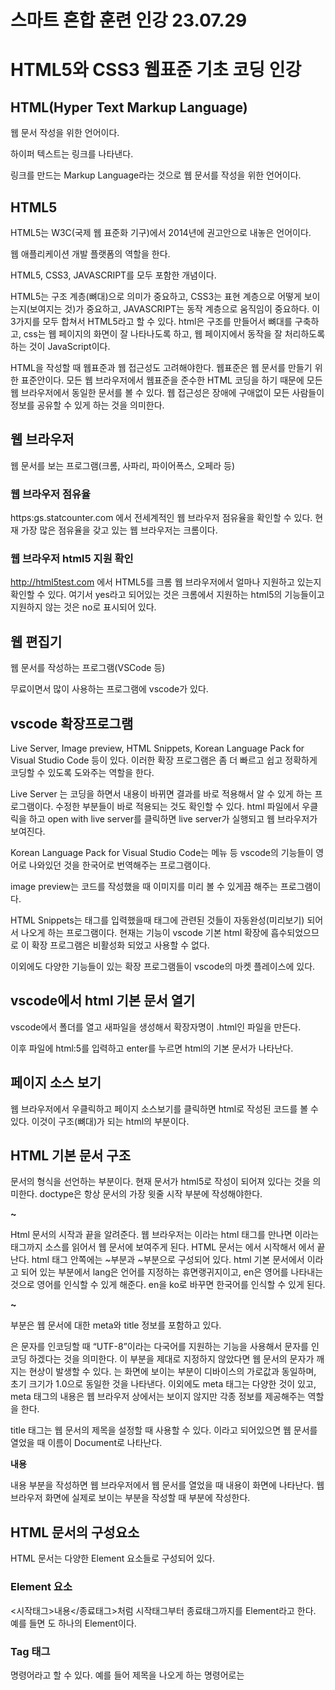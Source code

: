 # 스마트 혼합 훈련 인강 23.07.29

# HTML5와 CSS3 웹표준 기초 코딩 인강

## HTML(Hyper Text Markup Language)

웹 문서 작성을 위한 언어이다.

하이퍼 텍스트는 링크를 나타낸다.

링크를 만드는 Markup Language라는 것으로 웹 문서를 작성을 위한 언어이다.

## HTML5

HTML5는 W3C(국제 웹 표준화 기구)에서 2014년에 권고안으로 내놓은 언어이다.

웹 애플리케이션 개발 플랫폼의 역할을 한다.

HTML5, CSS3, JAVASCRIPT를 모두 포함한 개념이다.

HTML5는 구조 계층(뼈대)으로 의미가 중요하고, CSS3는 표현 계층으로 어떻게 보이는지(보여지는 것)가 중요하고,  JAVASCRIPT는 동작 계층으로 움직임이 중요하다. 이 3가지를 모두 합쳐서 HTML5라고 할 수 있다. html은 구조를 만들어서 뼈대를 구축하고, css는 웹 페이지의 화면이 잘 나타나도록 하고, 웹 페이지에서 동작을 잘 처리하도록 하는 것이 JavaScript이다.

HTML을 작성할 때 웹표준과 웹 접근성도 고려해야한다.
웹표준은 웹 문서를 만들기 위한 표준안이다. 모든 웹 브라우저에서 웹표준을 준수한 HTML 코딩을 하기 때문에 모든 웹 브라우저에서 동일한 문서를 볼 수 있다.
웹 접근성은 장애에 구애없이 모든 사람들이 정보를 공유할 수 있게 하는 것을 의미한다.

## 웹 브라우저

웹 문서를 보는 프로그램(크롬, 사파리, 파이어폭스, 오페라 등)

### 웹 브라우저 점유율

https:gs.statcounter.com 에서 전세계적인 웹 브라우저 점유율을 확인할 수 있다.
현재 가장 많은 점유율을 갖고 있는 웹 브라우저는 크롬이다.

### 웹 브라우저 html5 지원 확인

http://html5test.com 에서 HTML5를 크롬 웹 브라우저에서 얼마나 지원하고 있는지 확인할 수 있다. 여기서 yes라고 되어있는 것은 크롬에서 지원하는 html5의 기능들이고 지원하지 않는 것은 no로 표시되어 있다.

## 웹 편집기

웹 문서를 작성하는 프로그램(VSCode 등)

무료이면서 많이 사용하는 프로그램에 vscode가 있다.

## vscode 확장프로그램

Live Server, Image preview, HTML Snippets, Korean Language Pack for Visual Studio Code 등이 있다. 이러한 확장 프로그램은 좀 더 빠르고 쉽고 정확하게 코딩할 수 있도록 도와주는 역할을 한다.

Live Server 는 코딩을 하면서 내용이 바뀌면 결과를 바로 적용해서 알 수 있게 하는 프로그램이다. 수정한 부분들이 바로 적용되는 것도 확인할 수 있다. html 파일에서 우클릭을 하고 open with live server를 클릭하면 live server가 실행되고 웹 브라우저가 보여진다.

Korean Language Pack for Visual Studio Code는 메뉴 등 vscode의 기능들이 영어로 나와있던 것을 한국어로 번역해주는 프로그램이다.

image preview는 코드를 작성했을 때 이미지를 미리 볼 수 있게끔 해주는 프로그램이다.

HTML Snippets는 태그를 입력했을때 태그에 관련된 것들이 자동완성(미리보기) 되어서 나오게 하는 프로그램이다. 현재는 기능이 vscode 기본 html 확장에 흡수되었으므로 이 확장 프로그램은 비활성화 되었고 사용할 수 없다.

이외에도 다양한 기능들이 있는 확장 프로그램들이 vscode의 마켓 플레이스에 있다.

## vscode에서 html 기본 문서 열기

vscode에서 폴더를 열고 새파일을 생성해서 확장자명이 .html인 파일을 만든다.

이후 파일에 html:5를 입력하고 enter를 누르면 html의 기본 문서가 나타난다.

## 페이지 소스 보기

웹 브라우저에서 우클릭하고 페이지 소스보기를 클릭하면 html로 작성된 코드를 볼 수 있다. 이것이 구조(뼈대)가 되는 html의 부분이다.

## HTML 기본 문서 구조

**<!doctype html>**

문서의 형식을 선언하는 부분이다. 현재 문서가 html5로 작성이 되어져 있다는 것을 의미한다. doctype은 항상 문서의 가장 윗줄 시작 부분에 작성해야한다.

**<html>~</html>**

Html 문서의 시작과 끝을 알려준다. 웹 브라우저는 <html>이라는 html 태그를 만나면 </html>이라는 태그까지 소스를 읽어서 웹 문서에 보여주게 된다. HTML 문서는 <html>에서 시작해서 </html>에서 끝난다. html 태그 안쪽에는 <head>~</head>부분과 <body>~</body>부분으로 구성되어 있다. html 기본 문서에서 <html lang=”en”>이라고 되어 있는 부분에서 lang은 언어를 지정하는 휴면랭귀지이고, en은 영어를 나타내는 것으로 영어를 인식할 수 있게 해준다. en을 ko로 바꾸면 한국어를 인식할 수 있게 된다.

**<head>~</head>**

<head>부분은 웹 문서에 대한 meta와 title 정보를 포함하고 있다.

**<meta>**
<meta charset=”UTF-8”> 은 문자를 인코딩할 때 “UTF-8”이라는 다국어를 지원하는 기능을 사용해서 문자를 인코딩 하겠다는 것을 의미한다. 이 부분을 제대로 지정하지 않았다면 웹 문서의 문자가 깨지는 현상이 발생할 수 있다.
<meta name="viewport" content="width=device-width, initial-scale=1.0"> 는 화면에 보이는 부분이 디바이스의 가로값과 동일하며, 초기 크기가 1.0으로 동일한 것을 나타낸다.
이외에도 meta 태그는 다양한 것이 있고, meta 태그의 내용은 웹 브라우저 상에서는 보이지 않지만 각종 정보를 제공해주는 역할을 한다.

**<title>웹 문서의 제목</title>**

title 태그는 웹 문서의 제목을 설정할 때 사용할 수 있다. <title>Document</title>이라고 되어있으면 웹 문서를 열었을 때 이름이 Document로 나타난다.

**<body>내용</body>**

내용 부분을 작성하면 웹 브라우저에서 웹 문서를 열었을 때 내용이 화면에 나타난다. 웹 브라우저 화면에 실제로 보이는 부분을 작성할 때 <body>부분에 작성한다.

## HTML 문서의 구성요소

HTML 문서는 다양한 Element 요소들로 구성되어 있다.

### Element 요소

<시작태그>내용</종료태그>처럼 시작태그부터 종료태그까지를 Element라고 한다. 예를 들면 <title>웹 문서의 제목</title>도 하나의 Element이다.

### Tag 태그

명령어라고 할 수 있다. 예를 들어 제목을 나오게 하는 명령어로는 <title>이 있다.

### <p>, <a>

<p> 태그는 하나의 문단을 만들 때 사용한다.

<a> 태그는 하이퍼 링크를 만들 때 사용한다.

### 속성

태그에는 <태그 속성=”값”>처럼 속성과 값을 지정할 수 있다. <html lang=”en”>은 <html>이라는 태그에서 lang이라는 속성과 en이라는 값을 갖는다. 또한 <meta charset=”UTF-8”>에서는 charset이라는 속성과 UTF-8이라는 값을 갖는다.

### 주석

주석은 개발자가 참고할 내용을 적어 놓을 때 사용하는 것이다. 주석은 화면에 보이지 않는다. html의 주석, css의 주석, javascript의 주석은 모두 서로 다르다.
html의 주석은 <!-- 쓰고싶은 주석내용 --> 형태로 작성한다.
<!-- 주석 시작 -->
<!-- //주석 끝 -->
위와 같은 형태로 주석의 시작과 끝을 표기하면 주석을 구분하는 것이 용이해진다. 주석 끝 부분에는 앞에 슬래시 2개를 작성해서 주석이 끝났다는 표시를 남긴다.

## HTML  문서 작성 시 주의사항

### 태그는 대소문자를 구별하지 않는다.

<HTML>과 <html>이 구분되지 않고 같은 것으로 취급된다.

### 태그와 속성은 소문자로 사용하는 것을 권장한다.

대소문자를 구별하지 않지만 <HTML>으로 사용하지 않고 <html>로 소문자로 사용하는 것을 권장한다. <a href=”#”>~</a> 처럼 시작태그, 종료태그, 속성을 모두 소문자로 사용한다.

### <시작태그></종료태그>

시작태그와 종료태그가 하나의 쌍으로 이루어져 있는 Element들은 시작태그를 적으면 반드시 종료태그를 적어주어야 한다.

### 빈요소

종료태그가 없는 요소를 말한다. <meta>가 이에 해당되는 빈요소이다.
빈요소는 <br /> 처럼 사용해서 스스로 닫아줄 수 있다. 이것은 종료태그가 있음에도 생략할 수 있어서 생략한 것과 빈요소를 구분하기 위해서 작성해주면 좋다.

### 중첩 허용

html은 Element들의 중첩 사용을 허용한다. <ul><li>내용</li></ul> 처럼 중첩 사용이 허용된다. 이때 내용을 기준으로 가까이에 있는 태그를 먼저 닫아주고(종료태그를 사용해주고), 멀리 있는 태그를 나중에 닫아주는 식으로 작성해야 Element를 중첩해서 사용할 수 있다.

## 텍스트 태그

h1~h6, p, br, hr, pre, blockquote, address, strong, em, b, i, small, sup, sub, q, abbr, mark, div, span 등이 있다.

**<h1></h1>부터 <h6></h6>**

제목을 나타내는 태그로 h1이 가장 큰 제목, h6이 가장 작은 제목으로 숫자가 커질수록 점점 제목의 크기가 작아진다.

**<p></p>**

독립된 문단을 표현할 때 사용한다.

**<br />**

줄바꿈을 할 때 사용한다. 엔터의 기능을 한다. html에서는 엔터가 없기 때문에 <br />을 사용한다.

**&nbsp;**

공백을 입력할 때 사용한다. 스페이스바의 기능을 한다. html에서는 스페이스바가 없기 때문에 &nbsp;를 사용한다.

**<hr />**

구분선의 기능을 한다. 위의 내용과 아래의 내용을 구분지을 선이 필요할 때 사용한다.

**<pre></pre>**

띄어쓰기와 줄바꿈을 포함해서 입력한 내용을 그대로 화면에 나타낼 때 사용한다.

**<q></q>**

인용구가 필요할 때 사용한다.

**<blockquote></blockquote>**

인용문을 작성할 때 사용한다. 작성한 인용문을 웹 문서 화면에서 가운데에 작성되게 할 수 있다.

**<address></address>**

주소 정보를 작성할 때 사용한다.

**<strong></strong>**

의미상 강한 강조를 할 때 사용한다. 중요한 내용을 표시하고자 할 때 사용한다.

**<em></em>**

의미한 약한 강조를 할 때 사용한다. strong보다는 약하게 강조하고자 하는 내용을 표시하고자 할 때 사용한다.

**<i></i>**

기울어진 형태의 글자를 표시하고자 할 때 사용한다.

**<b></b>**

글자를 진하게 표시하고자 할 때 사용한다.

**<small></small>**

작은 글씨로 표시하고자 할 때 사용한다.

## 공백과 특수문자 표현

태그에도 부등호와 똑같이 생긴 문자가 사용되기 때문에 부등호와 구분하기 위해서 특수문자를 사용한다.

**<(작다 표현)**

&lt; 을 사용한다. (엔드엘티 세미콜론)

**>(크다 표현)**

&gt;

**&(엔드 기호 표현)**

&amp;

**“(쌍따옴표 표현)**

&quot;

**공백(공백 표현)**

&nbspl

## 블록레벨 요소

가로가 100%여서 옆에 다른 요소가 을 수 없고, 위와 아래로 구분되어서 쌓이는 요소가 블록레벨 요소이다. 즉, 쌓여있는 구조로 되어있는 Element를 블록레벨 요소라고 한다. <h1>~<h6>, <p>, <hr />, <pre>, <blockquote>, <address> 등이 블록레벨 요소이다.

블록레벨 요소는 옆에 다른 요소가 올 수 없기 때문에 <h1>~</h1> 과 <h2>~</h2> 를 쓰게 되면 줄이 바뀌어서 표시된다. 즉, 따로 구분되어서 표시되는 것은 블록레벨 요소이다.

## 인라인 요소

내용물의 크기만 잡기 때문에 옆에 다른 요소가 올 수 있다. 이러한 Element를 인라인 요소라고 한다. <strong>, <em>, <i>, <b>, <small> 등이 인라인 요소이다.

인라인 요소는 옆에 다른 요소가 올 수 있기 때문에
<i>기울어진 형태 표시</i>
<b>진하게 표시</b>
<small>작은 글씨 표시</small>
위와 같이 작성하면 가로 기준을 넘어가지 않는 이상, 한 줄에 모든 내용이 표시된다.
즉, 옆에 붙어서 표시되는 것은 인라인 요소이다.